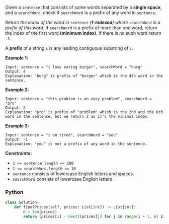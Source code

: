 Given a  `sentence`  that consists of some words separated by a  **single space**, and a  `searchWord`, check if  `searchWord`  is a prefix of any word in  `sentence`.

Return  _the index of the word in_ `sentence` _(**1-indexed**) where_ `searchWord` _is a prefix of this word_. If  `searchWord`  is a prefix of more than one word, return the index of the first word  **(minimum index)**. If there is no such word return  `-1`.

A  **prefix**  of a string  `s`  is any leading contiguous substring of  `s`.

**Example 1:**
```
Input: sentence = "i love eating burger", searchWord = "burg"
Output: 4
Explanation: "burg" is prefix of "burger" which is the 4th word in the sentence.
```

**Example 2:**
```
Input: sentence = "this problem is an easy problem", searchWord = "pro"
Output: 2
Explanation: "pro" is prefix of "problem" which is the 2nd and the 6th word in the sentence, but we return 2 as it's the minimal index.
```

**Example 3:**
```
Input: sentence = "i am tired", searchWord = "you"
Output: -1
Explanation: "you" is not a prefix of any word in the sentence.
```

**Constraints:**

-   `1 <= sentence.length <= 100`
-   `1 <= searchWord.length <= 10`
-   `sentence`  consists of lowercase English letters and spaces.
-   `searchWord`  consists of lowercase English letters.


### Python
```python
class Solution:
    def finalPrices(self, prices: List[int]) -> List[int]:
        n = len(prices)
        return [prices[i] - next((prices[j] for j in range(i + 1, n) if prices[j] <= prices[i]), 0) for i in range(n)]
```